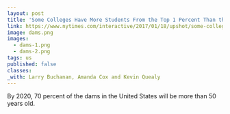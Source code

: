 ```yaml
---
layout: post
title: 'Some Colleges Have More Students From the Top 1 Percent Than the Bottom 60. Find Yours.'
link: https://www.nytimes.com/interactive/2017/01/18/upshot/some-colleges-have-more-students-from-the-top-1-percent-than-the-bottom-60.html
image: dams.png
images:
  - dams-1.png
  - dams-2.png
tags: us
published: false
classes:
_with: Larry Buchanan, Amanda Cox and Kevin Quealy
---
```


By 2020, 70 percent of the dams in the United States will be more than 50 years old.
